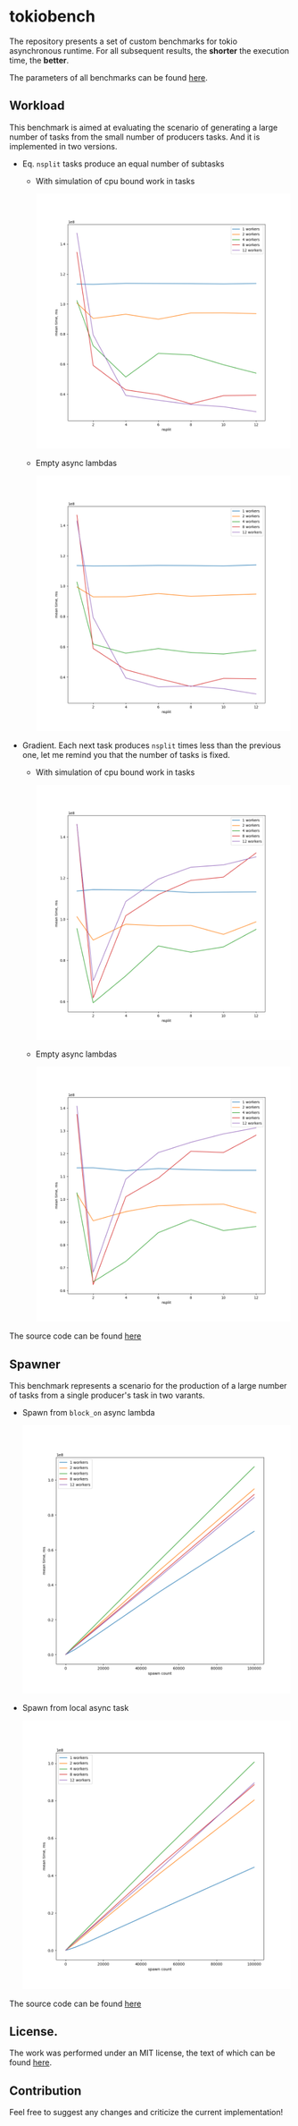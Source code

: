 # tokiobench

The repository presents a set of custom benchmarks for tokio asynchronous runtime. For all subsequent results, the **shorter** the execution time, the **better**.

The parameters of all benchmarks can be found [here](src/params.rs).

## Workload 

This benchmark is aimed at evaluating the scenario of generating a large number of tasks from the small number of producers tasks. And it is implemented in two versions.

- Eq. `nsplit` tasks produce an equal number of subtasks

    - With simulation of cpu bound work in tasks

        ![image info](./plots/workload_recstall_Eq.png)

   - Empty async lambdas

        ![image info](./plots/workload_Eq.png)

- Gradient. Each next task produces `nsplit` times less than the previous one, let me remind you that the number of tasks is fixed.

    - With simulation of cpu bound work in tasks

        ![image info](./plots/workload_recstall_Gradient.png)

   - Empty async lambdas

        ![image info](./plots/workload_Gradient.png)

The source code can be found [here](benches/workload.rs)

## Spawner

This benchmark represents a scenario for the production of a large number of tasks from a single producer's task in two varants.

- Spawn from `block_on` async lambda

    ![image info](./plots/spawn_current.png)

- Spawn from local async task

    ![image info](./plots/spawn_local.png)

The source code can be found [here](benches/spawner.rs)

## License. 

The work was performed under an MIT license, the text of which can be found [here](LICENSE).

## Contribution

Feel free to suggest any changes and criticize the current implementation!








